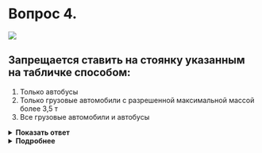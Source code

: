 # Вопрос 4.

![](https://s.drom.ru/i24227/pdd/tickets/2016/1542609170.jpg)

## Запрещается ставить на стоянку указанным на табличке способом:

1. Только автобусы
2. Только грузовые автомобили с разрешенной максимальной массой более 3,5 т
3. Все грузовые автомобили и автобусы

<details>
<summary><b>Показать ответ</b></summary>
Правильный ответ: 3
</details>
<details>
<summary><b>Подробнее</b></summary>
Табличка 8.6.3 «Способ постановки транспортного средства на стоянку» указывает, как должны располагаться легковые автомобили и мотоциклы на краю тротуара в месте, обозначенном знаком 6.4 «Парковка (парковочное место)».
(«Дорожные знаки»)
</details>